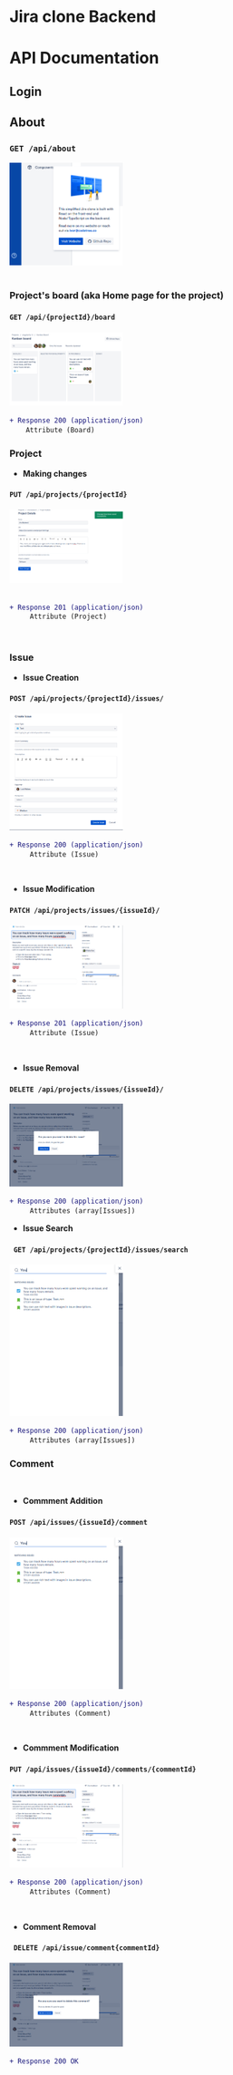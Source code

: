 # Jira clone Backend 
# API Documentation

## Login 
## About 
### `GET /api/about` 

<img src="./screenDocs/about.png" width="200">

<br>
<br>

### Project's board (aka Home page for the project) 

#### `GET /api/{projectId}/board`

<img src="./screenDocs/board.png" width="200">

<br>

```diff
+ Response 200 (application/json)
    Attribute (Board)
```

### Project 

* **Making changes** 
#### `PUT /api/projects/{projectId}`

 <img src="./screenDocs/ProjectUpdate.png" width="200">
 <br>
 <br>

```diff
+ Response 201 (application/json)
     Attribute (Project)
```

<br>

### Issue

* **Issue Creation**
#### `POST /api/projects/{projectId}/issues/`

<img src="./screenDocs/IssueCreation.png" width="200">

<br>

```diff
+ Response 200 (application/json)
     Attribute (Issue)
```
<br>

* **Issue Modification** 

#### `PATCH /api/projects/issues/{issueId}/`

<img src="./screenDocs/IssueModification.png" width="200">

<br>

```diff
+ Response 201 (application/json)
     Attribute (Issue)

```

<br>

* **Issue Removal**
#### `DELETE /api/projects/issues/{issueId}/ `
<img src="./screenDocs/IssueDelete.png" width="200">

<br>

```diff
+ Response 200 (application/json)
     Attributes (array[Issues])
```
* **Issue Search** 

#### ` GET /api/projects/{projectId}/issues/search`

<img src="./screenDocs/IssueSearch.png" width="200">

<br>

```diff
+ Response 200 (application/json)
     Attributes (array[Issues])
```


### Comment
<br>

* **Commment Addition**

#### `POST /api/issues/{issueId}/comment `

<img src="./screenDocs/IssueSearch.png" width="200">

<br>

```diff
+ Response 200 (application/json)
     Attributes (Comment)
```

<br>

* **Commment Modification**


#### `PUT /api/issues/{issueId}/comments/{commentId} `

<img src="./screenDocs/IssueModification.png" width="200">

<br>

```diff
+ Response 200 (application/json)
     Attributes (Comment)

```


<br>

* **Comment Removal**



#### ` DELETE /api/issue/comment{commentId}`

<img src="./screenDocs/CommentDeletion.png" width="200">

<br>

```diff
+ Response 200 OK

```


